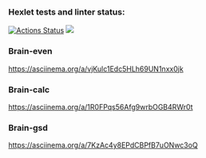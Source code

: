 ### Hexlet tests and linter status:
[![Actions Status](https://github.com/MaksymAfanasiev/frontend-project-lvl1/workflows/hexlet-check/badge.svg)](https://github.com/MaksymAfanasiev/frontend-project-lvl1/actions)
<a href="https://codeclimate.com/github/MaksymAfanasiev/frontend-project-lvl1/maintainability"><img src="https://api.codeclimate.com/v1/badges/f7a2321ec38964647ee5/maintainability" /></a>

### Brain-even
https://asciinema.org/a/vjKulc1Edc5HLh69UN1nxx0jk

### Brain-calc
https://asciinema.org/a/1R0FPqs56Afg9wrbOGB4RWr0t

### Brain-gsd
https://asciinema.org/a/7KzAc4y8EPdCBPfB7uONwc3oQ